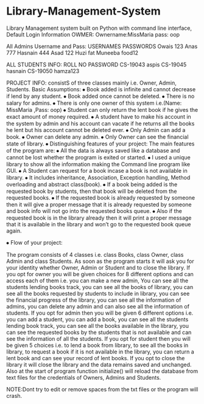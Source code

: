 # Library-Management-System
Library Management system built on Python with command line interface,
Default Login Information
OWMER:
Ownername:MissMaria 
pass: oop

All Admins Username and Pass:
USERNAMES PASSWORDS
Owais     123
Anas      777
Hasnain   444
Asad      122
Huzi      fat
Muneeba   food12

ALL STUDENTS INFO:
ROLL NO  PASSWORD
CS-19043 aspis
CS-19045 hasnain
CS-19050 hamza123

PROJECT INFO:
consistS of three classes mainly i.e. Owner, Admin, Students.
Basic Assumptions:
⦁	Book added is infinite and cannot decrease if lend by any student.
⦁	Book added once cannot be deleted.
⦁	There is no salary for admins.
⦁	There is only one owner of this system i.e.(Name: MissMaria ,Pass: oop)
⦁	Student can only return the lent book if he gives the exact amount of money required.
⦁	A student have to make his account in the system by admin and his account can vacate if he returns all the books he lent but his account cannot be deleted ever.
⦁	Only Admin can add a book.
⦁	Owner can delete any admin.
⦁	Only Owner can see the financial state of library.
⦁	Distinguishing features of your project:
The main features of the program are:
⦁	All the data is always saved like a database and cannot be lost whether the program is exited or started.
⦁	I used a unique library to show all the information making the Command line program like GUI.
⦁	A Student can request for a book incase a book is not available in library.
⦁	It includes inheritance, Association, Exception handling, Method overloading and abstract class(book).
⦁	If a book being added is the requested book by students, then that book will be deleted from the requested books.
⦁	If the requested book is already requested by someone then it will give a proper message that it is already requested by someone and book info will not go into the requested books queue.
⦁	Also if the requested book is in the library already then it will print a proper message that it is available in the library and won’t go to the requested book queue again.


⦁	Flow of your project:

The program consists of 4 classes  i.e. class Books, class Owner, class Admin and class Students.
As soon as the program starts it will ask you for your identity whether Owner, Admin or Student and to close the library. If you opt for owner you will be given choices for 8 different options and can access each of them i.e. you can make a new admin, You can see all the students lending books track, you can see all the books of library, you can see all the books requested by students to include in library, you can see the financial progress of the library, you can see all the information of admins, you can delete any admin and can also see all the information of students. If you opt for admin then you will be given 6 different options i.e. you can add a student, you can add a book, you can see all the students lending book track, you can see all the books available in the library, you can see the requested books by the students that is not available and can see the information of all the students. If you opt for student then you will be given 5 choices i.e. to lend a book  from library, to see all the books in library, to request  a book if it is not available in the library, you can return a lent book and can see your record of lent books. If you opt to close the library it will close  the library and the data remains saved and unchanged.
Also at the start of program function initialize() will reload the database from text files for the credentials of Owners, Admins and Students.

NOTE:Dont try to edit or remove spaces from the txt files or the program will crash.
